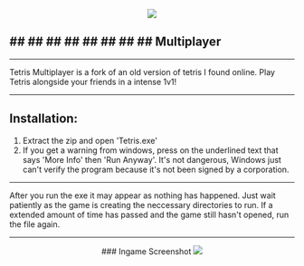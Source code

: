 <p align="center">
<img src="https://i.imgur.com/35IA11d.png" </a>

## ## ## ## ## ## ## ## ##  Multiplayer

---
Tetris Multiplayer is a fork of an old version of tetris I found online. Play Tetris alongside your friends in a intense 1v1!


---


## Installation:
1. Extract the zip and open 'Tetris.exe'
2. If you get a warning from windows, press on the underlined text that says 'More Info' then 'Run Anyway'. It's not dangerous, Windows just can't verify the program because it's not been signed by a corporation.

---

After you run the exe it may appear as nothing has happened. Just wait patiently as the game is creating the
neccessary directories to run. If a extended amount of time has passed and the game still hasn't opened, run
the file again.

---
  
  <p align="center"> ### Ingame Screenshot
  <img src="https://i.imgur.com/FywZ2mV.png" </a>
